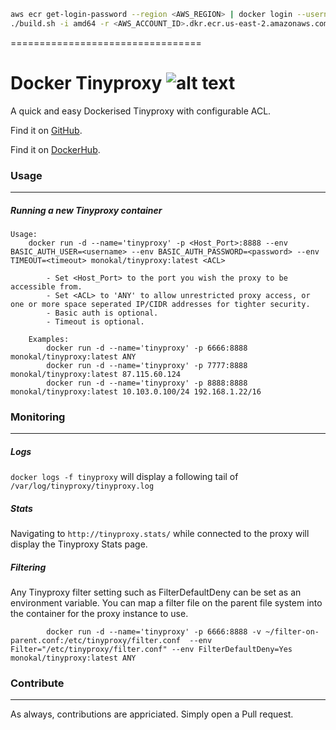 ```bash
aws ecr get-login-password --region <AWS_REGION> | docker login --username AWS --password-stdin <AWS_ACCOUNT_ID>.dkr.ecr.us-east-2.amazonaws.com
./build.sh -i amd64 -r <AWS_ACCOUNT_ID>.dkr.ecr.us-east-2.amazonaws.com/<REPO_NAME>
```

=================================

# Docker Tinyproxy ![alt text](https://raw.githubusercontent.com/daniel-middleton/docker-tinyproxy/master/other/banu_logo.png "Banu!")
A quick and easy Dockerised Tinyproxy with configurable ACL.

Find it on [GitHub](https://github.com/monokal/docker-tinyproxy).

Find it on [DockerHub](https://hub.docker.com/repository/docker/monokal/tinyproxy).

### Usage
---
##### Running a new Tinyproxy container

```
Usage:
    docker run -d --name='tinyproxy' -p <Host_Port>:8888 --env BASIC_AUTH_USER=<username> --env BASIC_AUTH_PASSWORD=<password> --env TIMEOUT=<timeout> monokal/tinyproxy:latest <ACL>

        - Set <Host_Port> to the port you wish the proxy to be accessible from.
        - Set <ACL> to 'ANY' to allow unrestricted proxy access, or one or more space seperated IP/CIDR addresses for tighter security.
        - Basic auth is optional.
        - Timeout is optional.

    Examples:
        docker run -d --name='tinyproxy' -p 6666:8888 monokal/tinyproxy:latest ANY
        docker run -d --name='tinyproxy' -p 7777:8888 monokal/tinyproxy:latest 87.115.60.124
        docker run -d --name='tinyproxy' -p 8888:8888 monokal/tinyproxy:latest 10.103.0.100/24 192.168.1.22/16
```

### Monitoring
---
##### Logs
`docker logs -f tinyproxy` will display a following tail of `/var/log/tinyproxy/tinyproxy.log`

##### Stats
Navigating to `http://tinyproxy.stats/` while connected to the proxy will display the Tinyproxy Stats page.

##### Filtering
Any Tinyproxy filter setting such as FilterDefaultDeny can be set as an environment variable.  You can map a filter file on the parent file system into the container for the proxy instance to use.

```
        docker run -d --name='tinyproxy' -p 6666:8888 -v ~/filter-on-parent.conf:/etc/tinyproxy/filter.conf  --env Filter="/etc/tinyproxy/filter.conf" --env FilterDefaultDeny=Yes  monokal/tinyproxy:latest ANY
```

### Contribute
---
As always, contributions are appriciated. Simply open a Pull request.
